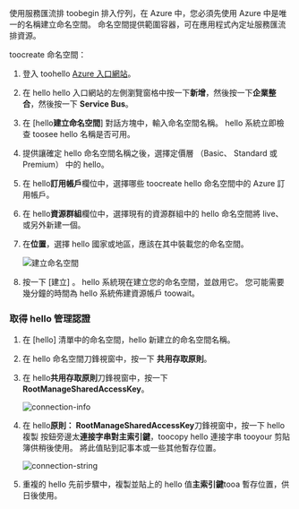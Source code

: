使用服務匯流排 toobegin 排入佇列，在 Azure 中，您必須先使用 Azure 中是唯一的名稱建立命名空間。 命名空間提供範圍容器，可在應用程式內定址服務匯流排資源。

toocreate 命名空間：

1. 登入 toohello [Azure 入口網站][Azure portal]。
2. 在 hello hello 入口網站的左側瀏覽窗格中按一下**新增**，然後按一下**企業整合**，然後按一下 **Service Bus**。
3. 在 [hello**建立命名空間**] 對話方塊中，輸入命名空間名稱。 hello 系統立即檢查 toosee hello 名稱是否可用。
4. 提供讓確定 hello 命名空間名稱之後，選擇定價層 （Basic、 Standard 或 Premium） 中的 hello。
5. 在 hello**訂用帳戶**欄位中，選擇哪些 toocreate hello 命名空間中的 Azure 訂用帳戶。
6. 在 hello**資源群組**欄位中，選擇現有的資源群組中的 hello 命名空間將 live、 或另外新建一個。      
7. 在**位置**，選擇 hello 國家或地區，應該在其中裝載您的命名空間。
   
    ![建立命名空間][create-namespace]
8. 按一下 [建立] 。 hello 系統現在建立您的命名空間，並啟用它。 您可能需要幾分鐘的時間為 hello 系統佈建資源帳戶 toowait。

### <a name="obtain-hello-management-credentials"></a>取得 hello 管理認證

1. 在 [hello] 清單中的命名空間，hello 新建立的命名空間名稱。
2. 在 hello 命名空間刀鋒視窗中，按一下 **共用存取原則**。
3. 在 hello**共用存取原則**刀鋒視窗中，按一下  **RootManageSharedAccessKey**。
   
    ![connection-info][connection-info]
4. 在 hello**原則： RootManageSharedAccessKey**刀鋒視窗中，按一下 hello 複製 按鈕旁邊太**連接字串對主索引鍵**，toocopy hello 連接字串 tooyour 剪貼簿供稍後使用。 將此值貼到記事本或一些其他暫存位置。
   
    ![connection-string][connection-string]

5. 重複的 hello 先前步驟中，複製並貼上的 hello 值**主索引鍵**tooa 暫存位置，供日後使用。

<!--Image references-->

[create-namespace]: ./media/service-bus-create-namespace-portal/create-namespace.png
[connection-info]: ./media/service-bus-create-namespace-portal/connection-info.png
[connection-string]: ./media/service-bus-create-namespace-portal/connection-string.png
[Azure portal]: https://portal.azure.com
